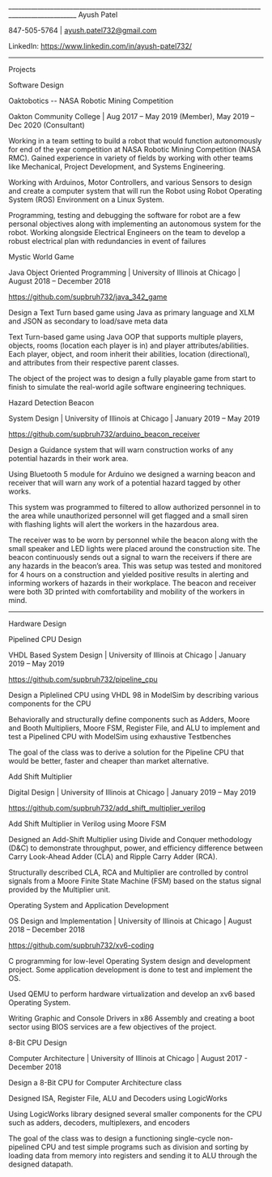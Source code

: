 ___________________________________________________________________________________________________ Ayush Patel  

847-505-5764 | ayush.patel732@gmail.com 

LinkedIn: https://www.linkedin.com/in/ayush-patel732/  

_________________________________________________________________________________________________  

 

Projects  

 

Software Design 

Oaktobotics -- NASA Robotic Mining Competition  

Oakton Community College | Aug 2017 – May 2019 (Member), May 2019 – Dec 2020 (Consultant)  

Working in a team setting to build a robot that would function autonomously for end of the year competition at NASA Robotic Mining Competition (NASA RMC). Gained experience in variety of fields by working with other teams like Mechanical, Project Development, and Systems Engineering.  

Working with Arduinos, Motor Controllers, and various Sensors to design and create a computer system that will run the Robot using Robot Operating System (ROS) Environment on a Linux System.  

Programming, testing and debugging the software for robot are a few personal objectives along with implementing an autonomous system for the robot. Working alongside Electrical Engineers on the team to develop a robust electrical plan with redundancies in event of failures 

 

Mystic World Game 

Java Object Oriented Programming | University of Illinois at Chicago | August 2018 – December 2018 

https://github.com/supbruh732/java_342_game 

Design a Text Turn based game using Java as primary language and XLM and JSON as secondary to load/save meta data 

Text Turn-based game using Java OOP that supports multiple players, objects, rooms (location each player is in) and player attributes/abilities. Each player, object, and room inherit their abilities, location (directional), and attributes from their respective parent classes.  

The object of the project was to design a fully playable game from start to finish to simulate the real-world agile software engineering techniques. 

 

Hazard Detection Beacon 

System Design | University of Illinois at Chicago | January 2019 – May 2019 

https://github.com/supbruh732/arduino_beacon_receiver 

Design a Guidance system that will warn construction works of any potential hazards in their work area. 

Using Bluetooth 5 module for Arduino we designed a warning beacon and receiver that will warn any work of a potential hazard tagged by other works. 

This system was programmed to filtered to allow authorized personnel in to the area while unauthorized personnel will get flagged and a small siren with flashing lights will alert the workers in the hazardous area. 

The receiver was to be worn by personnel while the beacon along with the small speaker and LED lights were placed around the construction site. The beacon continuously sends out a signal to warn the receivers if there are any hazards in the beacon’s area. This was setup was tested and monitored for 4 hours on a construction and yielded positive results in alerting and informing workers of hazards in their workplace. The beacon and receiver were both 3D printed with comfortability and mobility of the workers in mind. 

 
 _________________________________________________________________________________________________  
 
Hardware Design 

Pipelined CPU Design 

VHDL Based System Design | University of Illinois at Chicago | January 2019 – May 2019 

https://github.com/supbruh732/pipeline_cpu 

Design a Piplelined CPU using VHDL 98 in ModelSim by describing various components for the CPU 

Behaviorally and structurally define components such as Adders, Moore and Booth Multipliers, Moore FSM, Register File, and ALU to implement and test a Pipelined CPU with ModelSim using exhaustive Testbenches 

The goal of the class was to derive a solution for the Pipeline CPU that would be better, faster and cheaper than market alternative. 

 

Add Shift Multiplier 

Digital Design | University of Illinois at Chicago | January 2019 – May 2019  

https://github.com/supbruh732/add_shift_multiplier_verilog 

Add Shift Multiplier in Verilog using Moore FSM 

Designed an Add-Shift Multiplier using Divide and Conquer methodology (D&C) to demonstrate throughput, power, and efficiency difference between Carry Look-Ahead Adder (CLA) and Ripple Carry Adder (RCA). 

Structurally described CLA, RCA and Multiplier are controlled by control signals from a Moore Finite State Machine (FSM) based on the status signal provided by the Multiplier unit. 

 


Operating System and Application Development 

OS Design and Implementation | University of Illinois at Chicago | August 2018 – December 2018 

https://github.com/supbruh732/xv6-coding 

C programming for low-level Operating System design and development project. Some application development is done to test and implement the OS. 

Used QEMU to perform hardware virtualization and develop an xv6 based Operating System. 

Writing Graphic and Console Drivers in x86 Assembly and creating a boot sector using BIOS services are a few objectives of the project. 

 

8-Bit CPU Design 

Computer Architecture | University of Illinois at Chicago | August 2017 - December 2018 

Design a 8-Bit CPU for Computer Architecture class 

Designed ISA, Register File, ALU and Decoders using LogicWorks 

Using LogicWorks library designed several smaller components for the CPU such as adders, decoders, multiplexers, and encoders 

The goal of the class was to design a functioning single-cycle non-pipelined CPU and test simple programs such as division and sorting by loading data from memory into registers and sending it to ALU through the designed datapath. 

 	  

  
